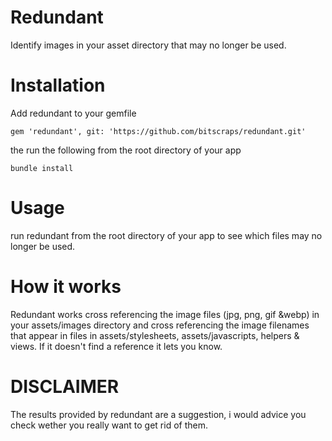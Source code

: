 Redundant
===================

Identify images in your asset directory that may no longer be used.

Installation
============

Add redundant to your gemfile

    gem 'redundant', git: 'https://github.com/bitscraps/redundant.git'

the run the following from the root directory of your app

    bundle install

Usage
=====

run redundant from the root directory of your app to see which files may no longer be used.

How it works
============

Redundant works cross referencing the image files (jpg, png, gif &webp) in your assets/images directory and cross referencing the image filenames that appear in files in assets/stylesheets, assets/javascripts, helpers & views.  If it doesn't find a reference it lets you know.

DISCLAIMER
==========

The results provided by redundant are a suggestion, i would advice you check wether you really want to get rid of them.